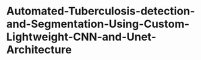 # Automated-Tuberculosis-detection-and-Segmentation-Using-Custom-Lightweight-CNN-and-Unet-Architecture